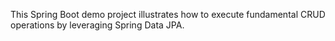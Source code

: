 This Spring Boot demo project illustrates how to execute fundamental CRUD operations by leveraging Spring Data JPA.
